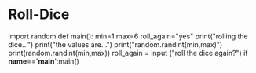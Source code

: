 # Roll-Dice
import random
def main():
    min=1
    max=6
    roll_again="yes"
    print("rolling the dice...")
    print("the values are...")
    print("random.randint(min,max)")
    print(random.randint(min,max))
    roll_again = input ("roll the dice again?")
if  __name__=='__main__':main()
